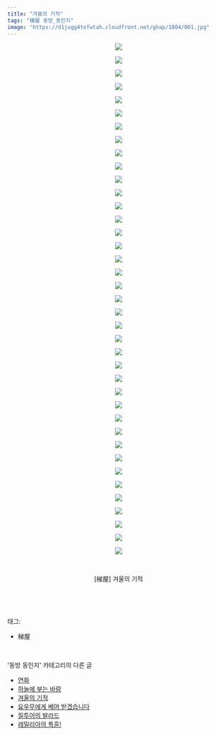 ```yaml
---
title: "겨울의 기적"
tags: "梯屋 동방_동인지"
image: "https://d1jugg4tefwtah.cloudfront.net/ghap/1804/001.jpg"
---
```

<div class="article">
<p style="text-align: center; clear: none; float: none;"><img src="{{ site.imgserver11 }}/ghap/1804/001.jpg"/></p>
<p style="text-align: center; clear: none; float: none;"><img src="{{ site.imgserver11 }}/ghap/1804/002.jpg"/></p>
<p style="text-align: center; clear: none; float: none;"><img src="{{ site.imgserver11 }}/ghap/1804/003.jpg"/></p>
<p style="text-align: center; clear: none; float: none;"><img src="{{ site.imgserver11 }}/ghap/1804/004.jpg"/></p>
<p style="text-align: center; clear: none; float: none;"><img src="{{ site.imgserver11 }}/ghap/1804/005.jpg"/></p>
<p style="text-align: center; clear: none; float: none;"><img src="{{ site.imgserver11 }}/ghap/1804/006.jpg"/></p>
<p style="text-align: center; clear: none; float: none;"><img src="{{ site.imgserver11 }}/ghap/1804/007.jpg"/></p>
<p style="text-align: center; clear: none; float: none;"><img src="{{ site.imgserver11 }}/ghap/1804/008.jpg"/></p>
<p style="text-align: center; clear: none; float: none;"><img src="{{ site.imgserver11 }}/ghap/1804/009.jpg"/></p>
<p style="text-align: center; clear: none; float: none;"><img src="{{ site.imgserver11 }}/ghap/1804/010.jpg"/></p>
<p style="text-align: center; clear: none; float: none;"><img src="{{ site.imgserver11 }}/ghap/1804/011.jpg"/></p>
<p style="text-align: center; clear: none; float: none;"><img src="{{ site.imgserver11 }}/ghap/1804/012.jpg"/></p>
<p style="text-align: center; clear: none; float: none;"><img src="{{ site.imgserver11 }}/ghap/1804/013.jpg"/></p>
<p style="text-align: center; clear: none; float: none;"><img src="{{ site.imgserver11 }}/ghap/1804/014.jpg"/></p>
<p style="text-align: center; clear: none; float: none;"><img src="{{ site.imgserver11 }}/ghap/1804/015.jpg"/></p>
<p style="text-align: center; clear: none; float: none;"><img src="{{ site.imgserver11 }}/ghap/1804/016.jpg"/></p>
<p style="text-align: center; clear: none; float: none;"><img src="{{ site.imgserver11 }}/ghap/1804/017.jpg"/></p>
<p style="text-align: center; clear: none; float: none;"><img src="{{ site.imgserver11 }}/ghap/1804/018.jpg"/></p>
<p style="text-align: center; clear: none; float: none;"><img src="{{ site.imgserver11 }}/ghap/1804/019.jpg"/></p>
<p style="text-align: center; clear: none; float: none;"><img src="{{ site.imgserver11 }}/ghap/1804/020.jpg"/></p>
<p style="text-align: center; clear: none; float: none;"><img src="{{ site.imgserver11 }}/ghap/1804/021.jpg"/></p>
<p style="text-align: center; clear: none; float: none;"><img src="{{ site.imgserver11 }}/ghap/1804/022.jpg"/></p>
<p style="text-align: center; clear: none; float: none;"><img src="{{ site.imgserver11 }}/ghap/1804/023.jpg"/></p>
<p style="text-align: center; clear: none; float: none;"><img src="{{ site.imgserver11 }}/ghap/1804/024.jpg"/></p>
<p style="text-align: center; clear: none; float: none;"><img src="{{ site.imgserver11 }}/ghap/1804/025.jpg"/></p>
<p style="text-align: center; clear: none; float: none;"><img src="{{ site.imgserver11 }}/ghap/1804/026.jpg"/></p>
<p style="text-align: center; clear: none; float: none;"><img src="{{ site.imgserver11 }}/ghap/1804/027.jpg"/></p>
<p style="text-align: center; clear: none; float: none;"><img src="{{ site.imgserver11 }}/ghap/1804/028.jpg"/></p>
<p style="text-align: center; clear: none; float: none;"><img src="{{ site.imgserver11 }}/ghap/1804/029.jpg"/></p>
<p style="text-align: center; clear: none; float: none;"><img src="{{ site.imgserver11 }}/ghap/1804/030.jpg"/></p>
<p style="text-align: center; clear: none; float: none;"><img src="{{ site.imgserver11 }}/ghap/1804/031.jpg"/></p>
<p style="text-align: center; clear: none; float: none;"><img src="{{ site.imgserver11 }}/ghap/1804/032.jpg"/></p>
<p style="text-align: center; clear: none; float: none;"><img src="{{ site.imgserver11 }}/ghap/1804/033.jpg"/></p>
<p style="text-align: center; clear: none; float: none;"><img src="{{ site.imgserver11 }}/ghap/1804/034.jpg"/></p>
<p style="text-align: center; clear: none; float: none;"><img src="{{ site.imgserver11 }}/ghap/1804/035.jpg"/></p>
<p style="text-align: center; clear: none; float: none;"><img src="{{ site.imgserver11 }}/ghap/1804/036.jpg"/></p>
<p style="text-align: center; clear: none; float: none;"><img src="{{ site.imgserver11 }}/ghap/1804/037.jpg"/></p>
<p style="text-align: center; clear: none; float: none;"><img src="{{ site.imgserver11 }}/ghap/1804/038.jpg"/></p>
<p style="text-align: center; clear: none; float: none;"><img src="{{ site.imgserver11 }}/ghap/1804/039.jpg"/></p>
<p style="text-align: center; clear: none; float: none;"><br/></p>
<p style="text-align: center; clear: none; float: none;">[梯屋] 겨울의 기적</p>
<p><br/></p>
</div><br/>
<div class="tagTrail">
<p>태그: </p>
<ul>
<li>梯屋</li>
</ul>
</div><br/>
<div class="another">
<p>'동방 동인지' 카테고리의 다른 글</p>
<ul>
<li><a href="/ghap_1806">연화</a></li>
<li><a href="/ghap_1805">하늘에 부는 바람</a></li>
<li><a href="/ghap_1804">겨울의 기적</a></li>
<li><a href="/ghap_1803">요우무에게 베어 받겠습니다</a></li>
<li><a href="/ghap_1802">질투어의 발라드</a></li>
<li><a href="/ghap_1801">레밀리아의 특훈!</a></li>
</ul>
</div><br/>
<div class="cb_module cb_fluid">
<div class="cb_wrt cb_profile">
</div><!-- commentList close -->
</div><br/>
